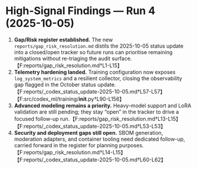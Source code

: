 # High-Signal Findings — Run 4 (2025-10-05)

1. **Gap/Risk register established.** The new `reports/gap_risk_resolution.md` distils the 2025-10-05 status update into a closed/open tracker so future runs can prioritise remaining mitigations without re-triaging the audit surface.【F:reports/gap_risk_resolution.md†L1-L15】
2. **Telemetry hardening landed.** Training configuration now exposes `log_system_metrics` and a resilient collector, closing the observability gap flagged in the October status update.【F:reports/_codex_status_update-2025-10-05.md†L57-L57】【F:src/codex_ml/training/__init__.py†L90-L156】
3. **Advanced modeling remains a priority.** Heavy-model support and LoRA validation are still pending; they stay “open” in the tracker to drive a focused follow-up run.【F:reports/gap_risk_resolution.md†L13-L15】【F:reports/_codex_status_update-2025-10-05.md†L53-L53】
4. **Security and deployment gaps still open.** SBOM generation, moderation adapters, and container tooling need dedicated follow-up, carried forward in the register for planning purposes.【F:reports/gap_risk_resolution.md†L14-L15】【F:reports/_codex_status_update-2025-10-05.md†L60-L62】
